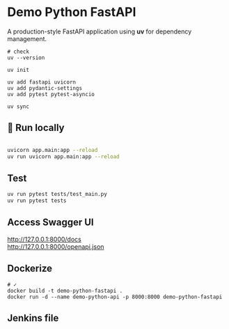 # Demo Python FastAPI

A production-style FastAPI application using **uv** for dependency management.

````shell
# check
uv --version

uv init

uv add fastapi uvicorn
uv add pydantic-settings
uv add pytest pytest-asyncio

uv sync
````

## 🚀 Run locally

```bash

uvicorn app.main:app --reload
uv run uvicorn app.main:app --reload
```

## Test

```bash
uv run pytest tests/test_main.py
uv run pytest tests
```

## Access Swagger UI

http://127.0.0.1:8000/docs  
http://127.0.0.1:8000/openapi.json

## Dockerize

````shell
# ✓
docker build -t demo-python-fastapi .
docker run -d --name demo-python-api -p 8000:8000 demo-python-fastapi

````

## Jenkins file

````shell

````